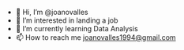 - 👋 Hi, I’m @joanovalles
- 👀 I’m interested in landing a job
- 🌱 I’m currently learning Data Analysis
- 📫 How to reach me joanovalles1994@gmail.com
<!---
joanovalles/joanovalles is a ✨ special ✨ repository because its `README.md` (this file) appears on your GitHub profile.
You can click the Preview link to take a look at your changes.
--->
